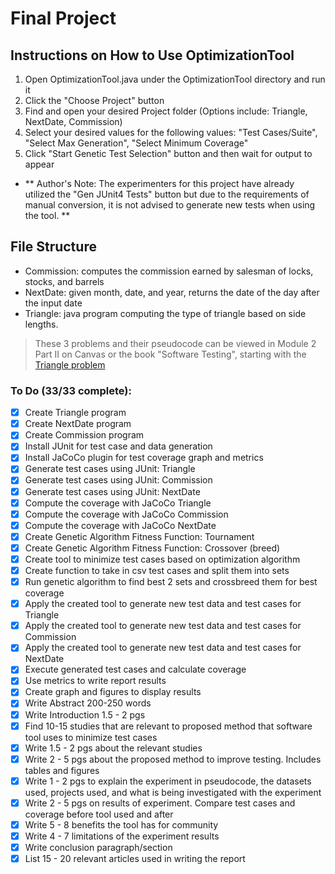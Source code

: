 # Final Project

## Instructions on How to Use OptimizationTool
1. Open OptimizationTool.java under the OptimizationTool directory and run it
2. Click the "Choose Project" button
3. Find and open your desired Project folder (Options include: Triangle, NextDate, Commission)
4. Select your desired values for the following values: "Test Cases/Suite", "Select Max Generation", "Select Minimum Coverage"
5. Click "Start Genetic Test Selection" button and then wait for output to appear
- ** Author's Note: The experimenters for this project have already utilized the "Gen JUnit4 Tests" button but due to the requirements of manual conversion, it is not advised to generate new tests when using the tool. **

## File Structure
- Commission: computes the commission earned by salesman of locks, stocks, and barrels
- NextDate: given month, date, and year, returns the date of the day after the input date
- Triangle: java program computing the type of triangle based on side lengths.

> These 3 problems and their pseudocode can be viewed in Module 2 Part II on Canvas or the book "Software Testing", starting with the [Triangle problem](https://psu.instructure.com/courses/2243925/pages/m2-partii-dot-2-unit-testing-illustration-1-the-triangle-problem?module_item_id=37158618)
### To Do (33/33 complete):

- [X] Create Triangle program
- [X] Create NextDate program
- [X] Create Commission program
- [X] Install JUnit for test case and data generation
- [X] Install JaCoCo plugin for test coverage graph and metrics
- [X] Generate test cases using JUnit: Triangle
- [X] Generate test cases using JUnit: Commission
- [X] Generate test cases using JUnit: NextDate
- [X] Compute the coverage with JaCoCo Triangle
- [X] Compute the coverage with JaCoCo Commission
- [X] Compute the coverage with JaCoCo NextDate
- [X] Create Genetic Algorithm Fitness Function: Tournament
- [X] Create Genetic Algorithm Fitness Function: Crossover (breed)
- [X] Create tool to minimize test cases based on optimization algorithm
- [X] Create function to take in csv test cases and split them into sets
- [X] Run genetic algorithm to find best 2 sets and crossbreed them for best coverage
- [x] Apply the created tool to generate new test data and test cases for Triangle
- [X] Apply the created tool to generate new test data and test cases for Commission
- [X] Apply the created tool to generate new test data and test cases for NextDate
- [X] Execute generated test cases and calculate coverage
- [X] Use metrics to write report results
- [X] Create graph and figures to display results
- [X] Write Abstract 200-250 words
- [X] Write Introduction 1.5 - 2 pgs
- [X] Find 10-15 studies that are relevant to proposed method that software tool uses to minimize test cases
- [X] Write 1.5 - 2 pgs about the relevant studies
- [X] Write 2 - 5 pgs about the proposed method to improve testing. Includes tables and figures
- [X] Write 1 - 2 pgs to explain the experiment in pseudocode, the datasets used, projects used, and what is being investigated with the experiment
- [X] Write 2 - 5 pgs on results of experiment. Compare test cases and coverage before tool used and after
- [X] Write 5 - 8 benefits the tool has for community
- [X] Write 4 - 7 limitations of the experiment results
- [X] Write conclusion paragraph/section
- [X] List 15 - 20 relevant articles used in writing the report
